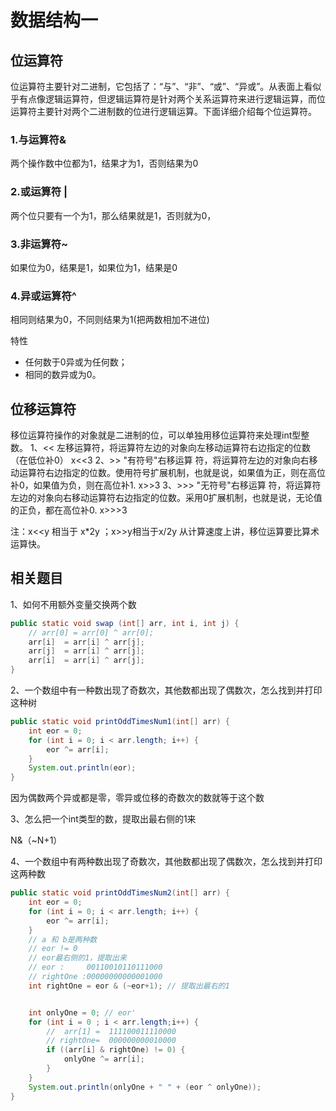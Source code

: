 # 数据结构一

## 位运算符

位运算符主要针对二进制，它包括了：“与”、“非”、“或”、“异或”。从表面上看似乎有点像逻辑运算符，但逻辑运算符是针对两个关系运算符来进行逻辑运算，而位运算符主要针对两个二进制数的位进行逻辑运算。下面详细介绍每个位运算符。



### 1.与运算符&

两个操作数中位都为1，结果才为1，否则结果为0



### 2.或运算符 |

两个位只要有一个为1，那么结果就是1，否则就为0，



###    3.非运算符~

如果位为0，结果是1，如果位为1，结果是0



### 4.异或运算符^

相同则结果为0，不同则结果为1(把两数相加不进位)

特性

- 任何数于0异或为任何数；
- 相同的数异或为0。



## 位移运算符

移位运算符操作的对象就是二进制的位，可以单独用移位运算符来处理int型整数。
1、<< 左移运算符，将运算符左边的对象向左移动运算符右边指定的位数（在低位补0） x<<3
2、>> "有符号"右移运算 符，将运算符左边的对象向右移动运算符右边指定的位数。使用符号扩展机制，也就是说，如果值为正，则在高位补0，如果值为负，则在高位补1. x>>3
3、>>> "无符号"右移运算 符，将运算符左边的对象向右移动运算符右边指定的位数。采用0扩展机制，也就是说，无论值的正负，都在高位补0. x>>>3

注：x<<y 相当于 x*2y ；x>>y相当于x/2y
从计算速度上讲，移位运算要比算术运算快。



## 相关题目

1、如何不用额外变量交换两个数

```java
public static void swap (int[] arr, int i, int j) {
    // arr[0] = arr[0] ^ arr[0];
    arr[i]  = arr[i] ^ arr[j];
    arr[j]  = arr[i] ^ arr[j];
    arr[i]  = arr[i] ^ arr[j];
}
```

2、一个数组中有一种数出现了奇数次，其他数都出现了偶数次，怎么找到并打印这种树

```java
public static void printOddTimesNum1(int[] arr) {
    int eor = 0;
    for (int i = 0; i < arr.length; i++) {
        eor ^= arr[i];
    }
    System.out.println(eor);
}
```

因为偶数两个异或都是零，零异或位移的奇数次的数就等于这个数

3、怎么把一个int类型的数，提取出最右侧的1来

   N&（~N+1）

4、一个数组中有两种数出现了奇数次，其他数都出现了偶数次，怎么找到并打印这两种数

```java
public static void printOddTimesNum2(int[] arr) {
    int eor = 0;
    for (int i = 0; i < arr.length; i++) {
        eor ^= arr[i];
    }
    // a 和 b是两种数
    // eor != 0
    // eor最右侧的1，提取出来
    // eor :     00110010110111000
    // rightOne :00000000000001000
    int rightOne = eor & (~eor+1); // 提取出最右的1


    int onlyOne = 0; // eor'
    for (int i = 0 ; i < arr.length;i++) {
        //  arr[1] =  111100011110000
        // rightOne=  000000000010000
        if ((arr[i] & rightOne) != 0) {
            onlyOne ^= arr[i];
        }
    }
    System.out.println(onlyOne + " " + (eor ^ onlyOne));
}
```

